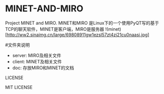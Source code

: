 # MINET-AND-MIRO
Project MINET and MIRO. MINET和MIRO 是Linux下的一个使用PyQT写的基于TCP的聊天软件，MINET是客户端，MIRO是服务器
!(minet)[http://ww2.sinaimg.cn/large/69808911gw1ezsl57zt4zj21cu0naasi.jpg]

#文件夹说明

 * server: MIRO及相关文件
 * client: MINET及相关文件
 * doc: 存放MIRO和MINET的文档

LICENSE

MIT LICENSE
